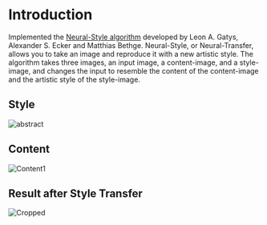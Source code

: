 # Introduction

Implemented the [Neural-Style algorithm](https://arxiv.org/abs/1508.06576) developed by Leon A. Gatys, Alexander S. Ecker and Matthias Bethge. 
Neural-Style, or Neural-Transfer, allows you to take an image and reproduce it with a new artistic style. The algorithm 
takes three images, an input image, a content-image, and a style-image, and changes the input to resemble the content of 
the content-image and the artistic style of the style-image.
## Style
![abstract](https://user-images.githubusercontent.com/18248623/72548278-5f28ce80-38b4-11ea-8972-55b404cfbec7.jpg)
## Content
![Content1](https://user-images.githubusercontent.com/18248623/72548283-6223bf00-38b4-11ea-8164-9b11a7ae9e91.jpg)
## Result after Style Transfer
![Cropped](https://user-images.githubusercontent.com/18248623/72547876-803cef80-38b3-11ea-88e7-5cff7c67b67e.png)
